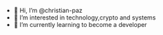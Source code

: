 - 👋 Hi, I’m @christian-paz
- 👀 I’m interested in technology,crypto and systems
- 🌱 I’m currently learning to become a developer

<!---
christian-paz/christian-paz is a ✨ special ✨ repository because its `README.md` (this file) appears on your GitHub profile.
You can click the Preview link to take a look at your changes.
--->
